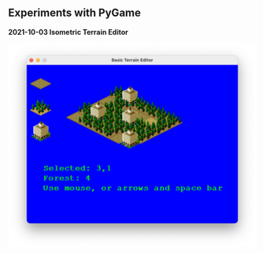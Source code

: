 Experiments with PyGame
-----------------------

**2021-10-03 Isometric Terrain Editor**

![terrain_editor.png](terrain_editor/terrain_editor.png "PyGame Terrain Editor")
